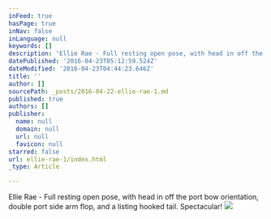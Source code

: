```yaml
---
inFeed: true
hasPage: true
inNav: false
inLanguage: null
keywords: []
description: 'Ellie Rae - Full resting open pose, with head in off the port bow orientation, double port side arm flop, and a listing hooked tail. Spectacular! '
datePublished: '2016-04-23T05:12:59.524Z'
dateModified: '2016-04-23T04:44:23.646Z'
title: ''
author: []
sourcePath: _posts/2016-04-22-ellie-rae-1.md
published: true
authors: []
publisher:
  name: null
  domain: null
  url: null
  favicon: null
starred: false
url: ellie-rae-1/index.html
_type: Article

---
```

Ellie Rae - Full resting open pose, with head in off the port bow orientation, double port side arm flop, and a listing hooked tail. Spectacular! ![](https://the-grid-user-content.s3-us-west-2.amazonaws.com/9a7f3129-6888-4c17-b739-b54472e07dcb.jpg)